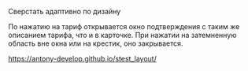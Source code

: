 Сверстать адаптивно по дизайну

По нажатию на тариф открывается окно подтверждения с таким же описанием тарифа, что и в карточке. При нажатии на затемненную область вне окна или на крестик, оно закрывается. 

https://antony-develop.github.io/stest_layout/
